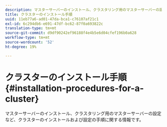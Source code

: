 ```yaml
---
description: マスターサーバーのインストール、クラスタリング用のマスターサーバーの設定など、クラスターのインストールおよび設定の手順に関する情報です。
title: クラスターのインストール手順
uuid: 11eb77a6-ad01-47da-bca1-c76107af21c1
exl-id: 6c294db6-e691-47df-bc62-87f0a693822c
translation-type: tm+mt
source-git-commit: d9df90242ef96188f4e4b5e6d04cfef196b0a628
workflow-type: tm+mt
source-wordcount: '52'
ht-degree: 19%

---
```


# クラスターのインストール手順{#installation-procedures-for-a-cluster}

マスターサーバーのインストール、クラスタリング用のマスターサーバーの設定など、クラスターのインストールおよび設定の手順に関する情報です。
